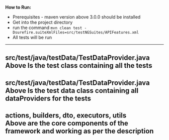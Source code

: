 **How to Run:**

- Prerequisites - maven version above 3.0.0 should be installed
- Get into the project directory
- run the command `mvn clean test -Dsurefire.suiteXmlFiles=src/testNGSuites/APIFeatures.xml`
- All tests will be run

-----
src/test/java/testData/TestDataProvider.java
<br>
Above Is the test class containing all the tests
---
src/test/java/testData/TestDataProvider.java
<br>
Above Is the test data class containing all dataProviders for the tests
---
actions, builders, dto, executors, utils
<br>
Above are the core components of the framework and working as per the description
---